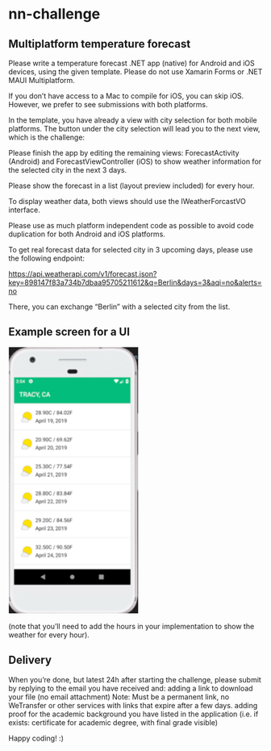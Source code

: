 # nn-challenge

## Multiplatform temperature forecast

Please write a temperature forecast .NET app (native) for Android and iOS devices, using the given template. Please do not use Xamarin Forms or .NET MAUI Multiplatform. 

If you don’t have access to a Mac to compile for iOS, you can skip iOS. However, we prefer to see submissions with both platforms.

In the template, you have already a view with city selection for both mobile platforms. The button under the city selection will lead you to the next view, which is the challenge:

Please finish the app by editing the remaining views: ForecastActivity (Android) and ForecastViewController (iOS) to show weather information for the selected city in the next 3 days. 

Please show the forecast in a list (layout preview included) for every hour.

To display weather data, both views should use the IWeatherForcastVO interface.

Please use as much platform independent code as possible to avoid code duplication for both Android and iOS platforms. 

To get real forecast data for selected city in 3 upcoming days, please use the following endpoint:

https://api.weatherapi.com/v1/forecast.json?key=898147f83a734b7dbaa95705211612&q=Berlin&days=3&aqi=no&alerts=no

There, you can exchange “Berlin” with a selected city from the list.



## Example screen for a UI 

![img.png](img.png)

(note that you’ll need to add the hours in your implementation to show the weather for every hour).

## Delivery

When you’re done, but latest 24h after starting the challenge, please submit by replying to the email you have received and:
adding a link to download your file (no email attachment)
Note: Must be a permanent link, no WeTransfer or other services with links that expire after a few days.
adding proof for the academic background you have listed in the application (i.e. if exists: certificate for academic degree, with final grade visible)

Happy coding! :)
